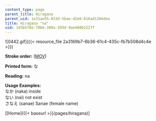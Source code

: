 ```yaml
---
content_type: page
parent_title: Hiragana
parent_uid: 1e31ae55-033d-5bae-d2e0-816ad12b6dea
title: Hiragana "na"
uid: 1d3b578e-70b6-309a-393d-9ae480b2227f
---
```


![0442.gif]({{< resource_file 2a3169b7-6b36-61c4-435c-fb7b508d4c4e >}})

**Stroke order:** ([MOV](http://www.archive.org/download/MITRES21F.01S10_HIRAGANA_CHARACTERS/0442.mov))

**Printed form:** な

**Reading:** na

**Usage Examples:**  
なか (naka) inside  
ない (nai) not exist  
さなえ (sanae) Sanae (female name)

  
\[[Home]({{< baseurl >}}/pages/hiragana)\]
